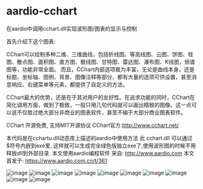 # aardio-cchart
在aardio中调用cchart.dll实现波形图/图表的显示与控制

首先介绍下这个图表:

CChart可以绘制多种二维、三维曲线，包括折线图、等高线图、云图、饼图、柱图、散点图、面积图、直方图、极线图、甘特图、雷达图、瀑布图、K线图，频谱图等，功能非常全面。 而且，CChart内部选项极为丰富，无论是曲线本身，还是标题、坐标轴、图例、背景、图像注释等部分，都有大量的选项可供设置，甚至消息响应、右键菜单等元素，都提供了自定义的方法。

CChart最大的优势，还是在于其对用户的友好性。在追求功能的同时，CChart在简化调用方面，做到了极致，一般只用几句代码就可以画出精致的图像。这一点可以说不仅胜过绝大部分非商业的图表软件，甚至不输于大部分商业图表软件。

CChart 开源免费, 支持MIT开源协议
CChart官方:http://www.cchart.net/

本代码是在cchartu.dll动态库上描述的aardio中使用方法
此 cchart.dll 可以通过$符号内嵌到exe里, 这样就可以生成完全绿色版独立exe了,使用波形图的时候不用释放dll到外部目录.
本文使用aardio编程软件 来自: http://www.aardio.com
本文首发于: https://www.aardio.com.cn/t/361

![image](https://github.com/popde/aardio-cchart/blob/main/demoImg/1587217901210547.png)
![image](https://github.com/popde/aardio-cchart/blob/main/demoImg/1587263218990628.png)
![image](https://github.com/popde/aardio-cchart/blob/main/demoImg/1587263941629636.png)
![image](https://github.com/popde/aardio-cchart/blob/main/demoImg/1587265009475984.png)
![image](https://github.com/popde/aardio-cchart/blob/main/demoImg/1587267345736640.png)
![image](https://github.com/popde/aardio-cchart/blob/main/demoImg/1587269417405629.png)
![image](https://github.com/popde/aardio-cchart/blob/main/demoImg/1587270630889436.gif)
![image](https://github.com/popde/aardio-cchart/blob/main/demoImg/1587271260249639.png)
![image](https://github.com/popde/aardio-cchart/blob/main/demoImg/1587271410791941.png)
![image](https://github.com/popde/aardio-cchart/blob/main/demoImg/1587271963359662.png)
